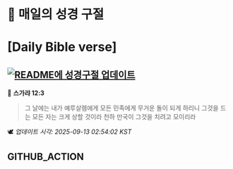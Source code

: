 # 🙏 매일의 성경 구절
# [Daily Bible verse]
## [![README에 성경구절 업데이트](https://github.com/DONGSUKA/first_test/actions/workflows/update-readme-bible.yml/badge.svg)](https://github.com/DONGSUKA/first_test/actions/workflows/update-readme-bible.yml)
<!-- START_BIBLE_VERSE -->
📖 **스가랴 12:3**
> 그 날에는 내가 예루살렘에게 모든 민족에게 무거운 돌이 되게 하리니 그것을 드는 모든 자는 크게 상할 것이라 천하 만국이 그것을 치려고 모이리라

🕊️ _업데이트 시각: 2025-09-13 02:54:02 KST_
  <!-- END_BIBLE_VERSE -->
## GITHUB_ACTION
